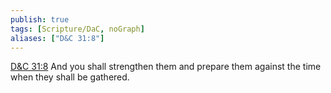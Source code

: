 ```yaml
---
publish: true
tags: [Scripture/DaC, noGraph]
aliases: ["D&C 31:8"]
---
```

[D&C 31:8](https://churchofjesuschrist.org/study/scriptures/dc-testament/dc/31?lang=eng&id=p8#p8) And you shall strengthen them and prepare them against the time when they shall be gathered.
